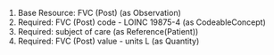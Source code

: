 1. Base Resource: FVC (Post) (as Observation)
1. Required: FVC (Post) code - LOINC 19875-4 (as CodeableConcept)
1. Required: subject of care (as Reference(Patient))
1. Required: FVC (Post) value   - units L (as Quantity)
		